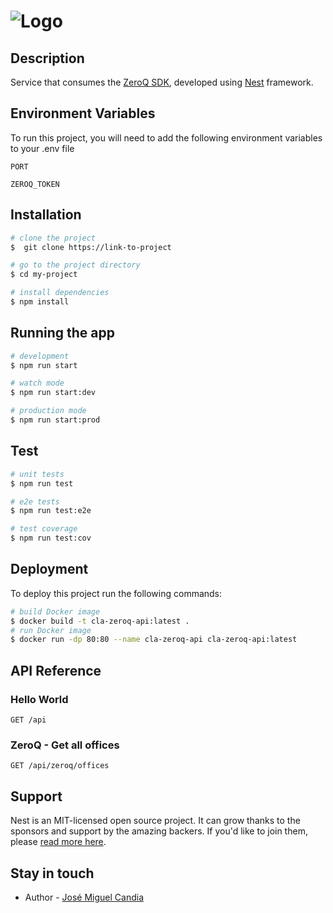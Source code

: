 # ![Logo](https://www.cajalosandes.cl/cla_cajalosandes_rrss-img.png)

## Description

Service that consumes the [ZeroQ SDK](https://www.npmjs.com/package/zeroq-sdk), developed using [Nest](https://github.com/nestjs/nest) framework.

## Environment Variables

To run this project, you will need to add the following environment variables to your .env file

`PORT`

`ZEROQ_TOKEN`

## Installation

```bash
# clone the project
$  git clone https://link-to-project

# go to the project directory
$ cd my-project

# install dependencies
$ npm install
```

## Running the app

```bash
# development
$ npm run start

# watch mode
$ npm run start:dev

# production mode
$ npm run start:prod
```

## Test

```bash
# unit tests
$ npm run test

# e2e tests
$ npm run test:e2e

# test coverage
$ npm run test:cov
```

## Deployment

To deploy this project run the following commands:

```bash
# build Docker image
$ docker build -t cla-zeroq-api:latest .
# run Docker image
$ docker run -dp 80:80 --name cla-zeroq-api cla-zeroq-api:latest
```

## API Reference

### Hello World

```http
GET /api
```

### ZeroQ - Get all offices

```http
GET /api/zeroq/offices
```

## Support

Nest is an MIT-licensed open source project. It can grow thanks to the sponsors and support by the amazing backers. If you'd like to join them, please [read more here](https://docs.nestjs.com/support).

## Stay in touch

- Author - [José Miguel Candia](mailto:jose.candia@cajalosandes.cl)
